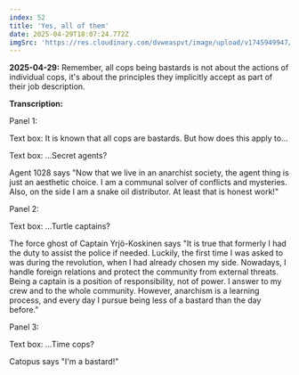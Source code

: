 ```yaml
---
index: 52
title: 'Yes, all of them'
date: 2025-04-29T18:07:24.772Z
imgSrc: 'https://res.cloudinary.com/dvweaspvt/image/upload/v1745949947/052_l4xu0z.png'
---
```


**2025-04-29:** Remember, all cops being bastards is not about the actions of individual cops, it's about the principles they implicitly accept as part of their job description.

**Transcription:**

Panel 1:

Text box: It is known that all cops are bastards. But how does this apply to...

Text box: ...Secret agents?

Agent 1028 says "Now that we live in an anarchist society, the agent thing is just an aesthetic choice. I am a communal solver of conflicts and mysteries. Also, on the side I am a snake oil distributor. At least that is honest work!"

Panel 2:

Text box: ...Turtle captains?

The force ghost of Captain Yrjö-Koskinen says "It is true that formerly I had the duty to assist the police if needed. Luckily, the first time I was asked to was during the revolution, when I had already chosen my side. Nowadays, I handle foreign relations and protect the community from external threats. Being a captain is a position of responsibility, not of power. I answer to my crew and to the whole community. However, anarchism is a learning process, and every day I pursue being less of a bastard than the day before."

Panel 3:

Text box: ...Time cops?

Catopus says "I'm a bastard!"

